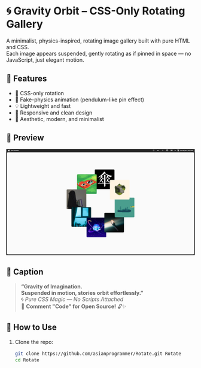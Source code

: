 # 🌀 Gravity Orbit – CSS-Only Rotating Gallery

A minimalist, physics-inspired, rotating image gallery built with pure HTML and CSS.  
Each image appears suspended, gently rotating as if pinned in space — no JavaScript, just elegant motion.

## 🌟 Features

- 🔄 CSS-only rotation
- 🧲 Fake-physics animation (pendulum-like pin effect)
- 💡 Lightweight and fast
- 📱 Responsive and clean design
- 🎨 Aesthetic, modern, and minimalist

## 📸 Preview

![Screenshot](./Screenshot_20250608_102202.png)

## 💬 Caption

> **“Gravity of Imagination.  
> Suspended in motion, stories orbit effortlessly.”**  
> 🌀 *Pure CSS Magic — No Scripts Attached*  
> 💬 **Comment "Code" for Open Source!** 🔓✨

## 📂 How to Use

1. Clone the repo:
   ```bash
   git clone https://github.com/asianprogrammer/Rotate.git Rotate
   cd Rotate